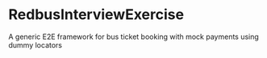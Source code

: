 # RedbusInterviewExercise
A generic E2E framework for bus ticket booking with mock payments using dummy locators
